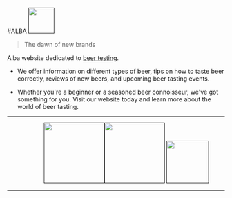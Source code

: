 #ALBA <a href=""><img src="https://imgur.com/1r7u4B1.png" tittle="Alba's logo" style="width:60px;" /></a>

>The dawn of new brands

Alba website dedicated to [beer testing](https://www.bjcp.org "Beer Judge Certification Program").

- We offer information on different types of beer, tips on how to taste beer correctly, reviews of new beers, and upcoming beer tasting events.

- Whether you're a beginner or a seasoned beer connoisseur, we've got something for you. Visit our website today and learn more about the world of beer tasting.

------------

<a href=""><img src="http://p9.storage.canalblog.com/95/52/388561/21464247_p.png" tittle="Php's logo" style="width:10em;margin-left:85px" /></a><a href=""><img src="https://cdn.icon-icons.com/icons2/2699/PNG/512/mysql_logo_icon_169941.png" tittle="MySQL logo" style="width:10em; " /></a> <a href=""><img src="https://logodownload.org/wp-content/uploads/2022/04/javascript-logo-0.png" tittle="MySQL logo" style="width:7em; " /></a>

-------------

